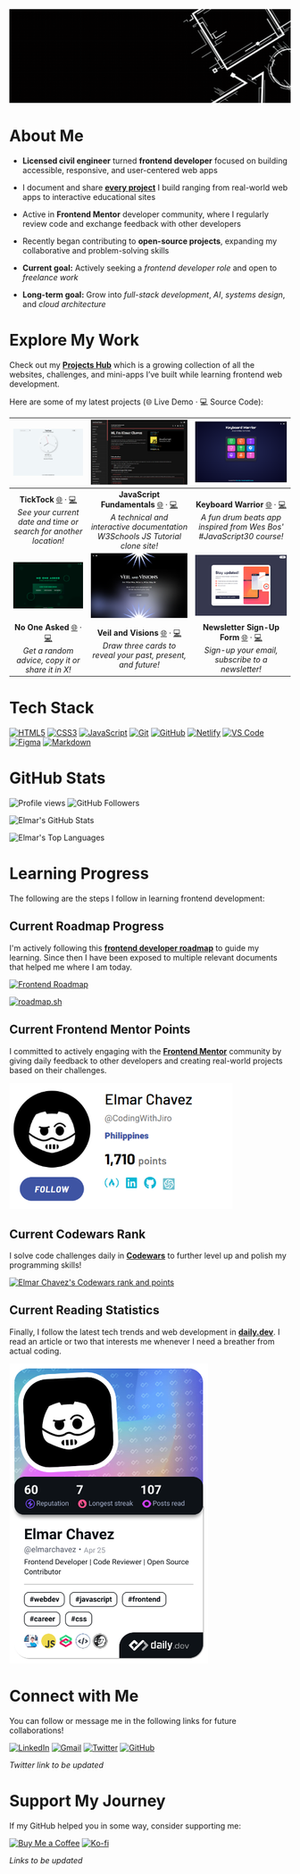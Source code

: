 <div align="center">
    <img src="./img/top_banner.gif" alt="CodingWithJiro GitHub Banner ">
</div>

# About Me

- **Licensed civil engineer** turned **frontend developer** focused on building accessible, responsive, and user-centered web apps

- I document and share **[every project](https://github.com/CodingWithJiro/Projects)** I build ranging from real-world web apps to interactive educational sites

- Active in **Frontend Mentor** developer community, where I regularly review code and exchange feedback with other developers

- Recently began contributing to **open-source projects**, expanding my collaborative and problem-solving skills

- **Current goal:** Actively seeking a _frontend developer role_ and open to _freelance work_

- **Long-term goal:** Grow into _full-stack development_, _AI_, _systems design_, and _cloud architecture_

# Explore My Work

Check out my **[Projects Hub](https://github.com/CodingWithJiro/Projects)** which is a growing collection of all the websites, challenges, and mini-apps I’ve built while learning frontend web development.

Here are some of my latest projects (🌐 Live Demo · 💻 Source Code):

|            [<img src="https://raw.githubusercontent.com/CodingWithJiro/wesbos-js-30-clock/main/assets/img/site-preview-desktop_1440x960.png" alt="Project preview." width="400">](https://ticktock-jiro.netlify.app/)             |       [<img src="https://raw.githubusercontent.com/CodingWithJiro/w3schools-js-tutorial-clone-site/main/img/site-preview-desktop-dark_1440x960.png" alt="Project preview." width="400">](https://javascript-fundamentals-jiro.netlify.app/)        |        [<img src="https://raw.githubusercontent.com/CodingWithJiro/wesbos-js-30-drumkit/main/assets/img/site-preview-desktop-dark_1440x960.png" alt="Project preview." width="400">](https://keyboard-warrior-jiro.netlify.app/)        |
| :-------------------------------------------------------------------------------------------------------------------------------------------------------------------------------------------------------------------------------: | :------------------------------------------------------------------------------------------------------------------------------------------------------------------------------------------------------------------------------------------------: | :-------------------------------------------------------------------------------------------------------------------------------------------------------------------------------------------------------------------------------------: |
|                     **TickTock** [🌐](https://ticktock-jiro.netlify.app/) · [💻](https://github.com/CodingWithJiro/wesbos-js-30-clock) <br/> _See your current date and time or search for another location!_                     | **JavaScript Fundamentals** [🌐](https://javascript-fundamentals-jiro.netlify.app/) · [💻](https://github.com/CodingWithJiro/w3schools-js-tutorial-clone-site) <br/> _A technical and interactive documentation W3Schools JS Tutorial clone site!_ |             **Keyboard Warrior** [🌐](https://keyboard-warrior-jiro.netlify.app/) · [💻](https://github.com/CodingWithJiro/wesbos-js-30-drumkit) <br/> _A fun drum beats app inspired from Wes Bos' #JavaScript30 course!_              |
| [<img src="https://raw.githubusercontent.com/CodingWithJiro/freecodecamp-js-no-one-asked/main/assets/img/site-preview-desktop-dark_1440x960.png" alt="Project preview." width="400">](https://no-one-asked-fcc-jiro.netlify.app/) |      [<img src="https://raw.githubusercontent.com/CodingWithJiro/freecodecamp-js-fortune-teller/main/assets/img/site-preview-desktop-dark_1440x960.png" alt="Project preview." width="400">](https://veil-and-visions-fcc-jiro.netlify.app/)       | [<img src="https://raw.githubusercontent.com/CodingWithJiro/frontend-mentor-newsletter-sign-up-form/main/assets/img/site-preview-desktop_1440x960.png" alt="Project preview." width="400">](https://newsletter-form-jiro.netlify.app/s) |
|                  **No One Asked** [🌐](https://no-one-asked-fcc-jiro.netlify.app/) · [💻](https://github.com/CodingWithJiro/freecodecamp-js-no-one-asked) <br/> _Get a random advice, copy it or share it in X!_                  |               **Veil and Visions** [🌐](https://veil-and-visions-fcc-jiro.netlify.app/) · [💻](https://github.com/CodingWithJiro/freecodecamp-js-fortune-teller) <br/> _Draw three cards to reveal your past, present, and future!_                |          **Newsletter Sign-Up Form** [🌐](https://newsletter-form-jiro.netlify.app/) · [💻](https://github.com/CodingWithJiro/frontend-mentor-newsletter-sign-up-form) <br/> _Sign-up your email, subscribe to a newsletter!_           |

# Tech Stack

[<img alt="HTML5" src="https://img.shields.io/badge/-HTML5-E34F26?style=flat-square&logo=html5&logoColor=white" />](https://developer.mozilla.org/en-US/docs/Web/HTML)
[<img alt="CSS3" src="https://img.shields.io/badge/-CSS3-1572B6?style=flat-square&logo=css3&logoColor=white" />](https://developer.mozilla.org/en-US/docs/Web/CSS)
[<img alt="JavaScript" src="https://img.shields.io/badge/-JavaScript-F7DF1E?style=flat-square&logo=javascript&logoColor=black" />](https://developer.mozilla.org/en-US/docs/Web/JavaScript)
[<img alt="Git" src="https://img.shields.io/badge/-Git-F05032?style=flat-square&logo=git&logoColor=white" />](https://git-scm.com/)
[<img alt="GitHub" src="https://img.shields.io/badge/-GitHub-181717?style=flat-square&logo=github&logoColor=white" />](https://github.com/)
[<img alt="Netlify" src="https://img.shields.io/badge/-Netlify-00C7B7?style=flat-square&logo=netlify&logoColor=white" />](https://www.netlify.com/)
[<img alt="VS Code" src="https://img.shields.io/badge/-VS%20Code-007ACC?style=flat-square&logo=visual-studio-code&logoColor=white" />](https://code.visualstudio.com/)
[<img alt="Figma" src="https://img.shields.io/badge/-Figma-F24E1E?style=flat-square&logo=figma&logoColor=white" />](https://www.figma.com/)
[<img alt="Markdown" src="https://img.shields.io/badge/-Markdown-000000?style=flat-square&logo=markdown&logoColor=white" />](https://www.markdownguide.org/)

# GitHub Stats

<p align="left">
  <img src="https://komarev.com/ghpvc/?username=CodingWithJiro&style=flat-square&color=CC0022" alt="Profile views"/>
  <img src="https://img.shields.io/github/followers/CodingWithJiro?label=Followers&style=flat-square&color=CC0022" alt="GitHub Followers"/>
</p>

![Elmar's GitHub Stats](https://github-readme-stats-codingwithjiro.vercel.app/api?username=CodingWithJiro&show_icons=true&show_prs=true&title_color=FF0033&text_color=ffffff&icon_color=00E0FF&bg_color=0D0D0D&cache_seconds=1800)

![Elmar's Top Languages](https://github-readme-stats-codingwithjiro.vercel.app/api/top-langs/?username=CodingWithJiro&layout=compact&langs_count=6&title_color=FF0033&text_color=FFFFFF&bg_color=0D0D0D&cache_seconds=1800)

# Learning Progress

The following are the steps I follow in learning frontend development:

## Current Roadmap Progress

I'm actively following this **[frontend developer roadmap](https://roadmap.sh/frontend)** to guide my learning. Since then I have been exposed to multiple relevant documents that helped me where I am today.

[![Frontend Roadmap](https://img.shields.io/badge/progress-9%25%20complete-blueviolet?style=flat-square&color=CC0022)](https://roadmap.sh/frontend?s=67de4dc78342031660de72cc)

[![roadmap.sh](https://roadmap.sh/card/wide/67de4dc78342031660de72cc?variant=dark)](https://roadmap.sh/u/elmarchavez)

## Current Frontend Mentor Points

I committed to actively engaging with the **[Frontend Mentor](https://www.frontendmentor.io/profile/CodingWithJiro)** community by giving daily feedback to other developers and creating real-world projects based on their challenges.

<a href="https://www.frontendmentor.io/profile/CodingWithJiro" target="_blank">
<img src="./img/frontend-mentor-profile.png" alt="Elmar Chavez's Frontend Mentor profile garnering 1600+ points." width="400" />
</a>

## Current Codewars Rank

I solve code challenges daily in **[Codewars](https://www.codewars.com/users/CodingWithJiro)** to further level up and polish my programming skills!

<a href="https://www.codewars.com/users/CodingWithJiro" target="_blank">
<img src="https://www.codewars.com/users/CodingWithJiro/badges/large" alt="Elmar Chavez's Codewars rank and points" />
</a>

## Current Reading Statistics

Finally, I follow the latest tech trends and web development in **[daily.dev](https://daily.dev/)**. I read an article or two that interests me whenever I need a breather from actual coding.

<a href="https://app.daily.dev/elmarchavez" target="_blank">
<img src="./devcard.png" width="356" alt="Elmar Chavez's Dev Card"/>
</a>

# Connect with Me

You can follow or message me in the following links for future collaborations!

[![LinkedIn](https://img.shields.io/badge/LinkedIn-0A66C2?style=for-the-badge&logo=linkedin&logoColor=white)](https://www.linkedin.com/in/elmar-chavez/)
[![Gmail](https://img.shields.io/badge/Gmail-D14836?style=for-the-badge&logo=gmail&logoColor=white)](mailto:chavezelmar03@gmail.com)
[![Twitter](https://img.shields.io/badge/Twitter-1DA1F2?style=for-the-badge&logo=twitter&logoColor=white)](https://twitter.com/)
[![GitHub](https://img.shields.io/badge/GitHub-181717?style=for-the-badge&logo=github&logoColor=white)](https://github.com/CodingWithJiro)

_Twitter link to be updated_

# Support My Journey

If my GitHub helped you in some way, consider supporting me:

[<img alt="Buy Me a Coffee" src="https://cdn.buymeacoffee.com/buttons/v2/default-yellow.png" height="35" width="147" />](https://buymeacoffee.com/)
[<img alt="Ko-fi" src="https://cdn.ko-fi.com/cdn/kofi3.png?v=3" height="35" width="147" />](https://ko-fi.com/)

_Links to be updated_
